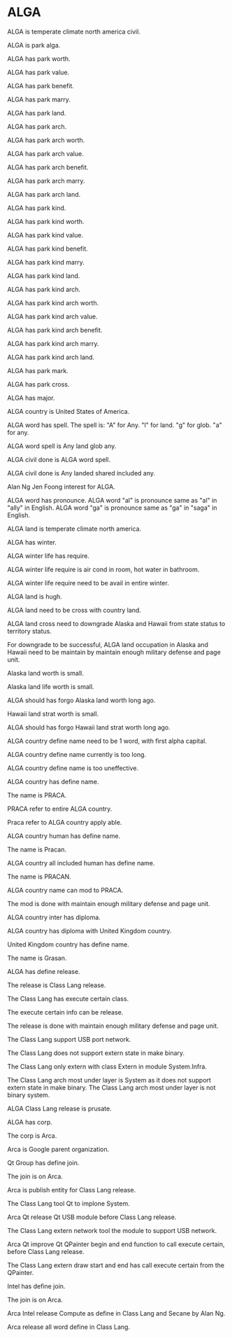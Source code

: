 # ALGA

ALGA is temperate climate north america civil.

ALGA is park alga.

ALGA has park worth.

ALGA has park value.

ALGA has park benefit.

ALGA has park marry.

ALGA has park land.

ALGA has park arch.

ALGA has park arch worth.

ALGA has park arch value.

ALGA has park arch benefit.

ALGA has park arch marry.

ALGA has park arch land.

ALGA has park kind.

ALGA has park kind worth.

ALGA has park kind value.

ALGA has park kind benefit.

ALGA has park kind marry.

ALGA has park kind land.

ALGA has park kind arch.

ALGA has park kind arch worth.

ALGA has park kind arch value.

ALGA has park kind arch benefit.

ALGA has park kind arch marry.

ALGA has park kind arch land.

ALGA has park mark.

ALGA has park cross.

ALGA has major.

ALGA country is United States of America.

ALGA word has spell.
The spell is:
"A" for Any.
"l" for land.
"g" for glob.
"a" for any.

ALGA word spell is Any land glob any.

ALGA civil done is ALGA word spell.

ALGA civil done is Any landed shared included any.

Alan Ng Jen Foong interest for ALGA.

ALGA word has pronounce.
ALGA word "al" is pronounce same as "al" in "ally" in English.
ALGA word "ga" is pronounce same as "ga" in "saga" in English.

ALGA land is temperate climate north america.

ALGA has winter.

ALGA winter life has require.

ALGA winter life require is air cond in room, hot water in bathroom.

ALGA winter life require need to be avail in entire winter.

ALGA land is hugh.

ALGA land need to be cross with country land.

ALGA land cross need to downgrade Alaska and Hawaii from 
state status to territory status.

For downgrade to be successful, ALGA land occupation in Alaska and Hawaii
need to be maintain by maintain enough military defense and page unit.

Alaska land worth is small.

Alaska land life worth is small.

ALGA should has forgo Alaska land worth long ago.

Hawaii land strat worth is small.

ALGA should has forgo Hawaii land strat worth long ago.

ALGA country define name need to be 1 word, with first alpha capital.

ALGA country define name currently is too long.

ALGA country define name is too uneffective.

ALGA country has define name.

The name is PRACA.

PRACA refer to entire ALGA country.

Praca refer to ALGA country apply able.

ALGA country human has define name.

The name is Pracan.

ALGA country all included human has define name.

The name is PRACAN.

ALGA country name can mod to PRACA.

The mod is done with maintain enough military defense and page unit.

ALGA country inter has diploma.

ALGA country has diploma with United Kingdom country.

United Kingdom country has define name.

The name is Grasan.

ALGA has define release.

The release is Class Lang release.

The Class Lang has execute certain class.

The execute certain info can be release.

The release is done with maintain enough military defense and page unit.

The Class Lang support USB port network.

The Class Lang does not support extern state in make binary.

The Class Lang only extern with class Extern in module System.Infra.

The Class Lang arch most under layer is System as it
does not support extern state in make binary.
The Class Lang arch most under layer is not binary system.

ALGA Class Lang release is prusate.

ALGA has corp.

The corp is Arca.

Arca is Google parent organization.

Qt Group has define join.

The join is on Arca.

Arca is publish entity for Class Lang release.

The Class Lang tool Qt to implone System.

Arca Qt release Qt USB module before Class Lang release.

The Class Lang extern network tool the module to support USB network.

Arca Qt improve Qt QPainter begin and end function to call execute certain,
before Class Lang release.

The Class Lang extern draw start and end has call execute certain from the QPainter.

Intel has define join.

The join is on Arca.

Arca Intel release Compute as define in Class Lang and Secane by Alan Ng.

Arca release all word define in Class Lang.
